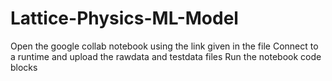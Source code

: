 # Lattice-Physics-ML-Model
Open the google collab notebook using the link given in the file
Connect to a runtime and upload the rawdata and testdata files
Run the notebook code blocks
